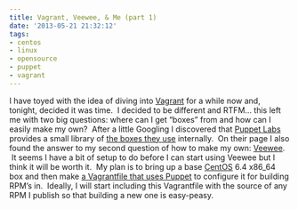 ```yaml
---
title: Vagrant, Veewee, & Me (part 1)
date: '2013-05-21 21:32:12'
tags:
- centos
- linux
- opensource
- puppet
- vagrant
---
```



I have toyed with the idea of diving into [Vagrant](http://www.vagrantup.com/) for a while now and, tonight, decided it was time.  I decided to be different and RTFM… this left me with two big questions: where can I get “boxes” from and how can I easily make my own?  After a little Googling I discovered that [Puppet Labs](http://puppetlabs.com) provides a small library of [the boxes they use](http://puppet-vagrant-boxes.puppetlabs.com/) internally.  On their page I also found the answer to my second question of how to make my own: [Veewee](http://github.com/jedi4ever/veewee).  It seems I have a bit of setup to do before I can start using Veewee but I think it will be worth it.  My plan is to bring up a base [CentOS](http://www.centos.org) 6.4 x86_64 box and then make [a Vagrantfile that uses Puppet](http://docs.vagrantup.com/v2/provisioning/puppet_apply.html) to configure it for building RPM’s in.  Ideally, I will start including this Vagrantfile with the source of any RPM I publish so that building a new one is easy-peasy.


